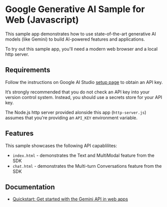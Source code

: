# Google Generative AI Sample for Web (Javascript)

This sample app demonstrates how to use state-of-the-art
generative AI models (like Gemini) to build AI-powered features and applications.

To try out this sample app, you'll need a modern web browser and a local http server.

## Requirements

Follow the instructions on Google AI Studio [setup page](https://makersuite.google.com/app/apikey) to obtain an API key.

It’s strongly recommended that you do not check an API key into your version control system. Instead, you should use a secrets store for your API key.

The Node.js http server provided alonside this app (`http-server.js`) assumes that you're providing an `API_KEY` environment variable.

## Features

This sample showcases the following API capablilites:

- `index.html` - demonstrates the Text and MultiModal feature from the SDK
- `chat.html` - demonstrates the Multi-turn Conversations feature from the SDK

## Documentation

- [Quickstart: Get started with the Gemini API in web apps](https://ai.google.dev/tutorials/web_quickstart)
